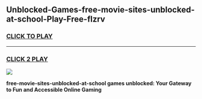 
## Unblocked-Games-free-movie-sites-unblocked-at-school-Play-Free-flzrv
<h3>
<a href="https://premium76.site?title=free-movie-sites-unblocked-at-school&ref=20M">CLICK TO PLAY</a></h3>
<hr>

<h3>
<a href="https://premium76.site?title=free-movie-sites-unblocked-at-school&ref=20M">CLICK 2 PLAY</a>
  
</h3>

<a href="https://premium76.site?title=free-movie-sites-unblocked-at-school&ref=19M"><img src="https://clearcache.store/games.png"></a>


**free-movie-sites-unblocked-at-school games unblocked: Your Gateway to Fun and Accessible Online Gaming**
